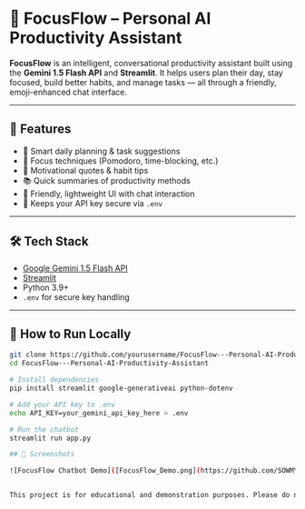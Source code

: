 # 🧠 FocusFlow – Personal AI Productivity Assistant

**FocusFlow** is an intelligent, conversational productivity assistant built using the **Gemini 1.5 Flash API** and **Streamlit**. It helps users plan their day, stay focused, build better habits, and manage tasks — all through a friendly, emoji-enhanced chat interface.

---

## 🚀 Features

- 📅 Smart daily planning & task suggestions  
- 🎯 Focus techniques (Pomodoro, time-blocking, etc.)  
- 🧘 Motivational quotes & habit tips  
- 📚 Quick summaries of productivity methods  
- 💬 Friendly, lightweight UI with chat interaction  
- 🔐 Keeps your API key secure via `.env`

---

## 🛠 Tech Stack

- [Google Gemini 1.5 Flash API](https://ai.google.dev)
- [Streamlit](https://streamlit.io)
- Python 3.9+
- `.env` for secure key handling

---

## 🧪 How to Run Locally

```bash
git clone https://github.com/yourusername/FocusFlow---Personal-AI-Productivity-Assistant.git
cd FocusFlow---Personal-AI-Productivity-Assistant

# Install dependencies
pip install streamlit google-generativeai python-dotenv

# Add your API key to .env
echo API_KEY=your_gemini_api_key_here > .env

# Run the chatbot
streamlit run app.py

## 📸 Screenshots

![FocusFlow Chatbot Demo]([FocusFlow_Demo.png](https://github.com/SOWMYAYALAVARTHI/FocusFlow---Personal-AI-Productivity-Assistant/blob/main/FocusFlow_Demo.png))


This project is for educational and demonstration purposes. Please do not use your Gemini API key in production without proper security and compliance.
